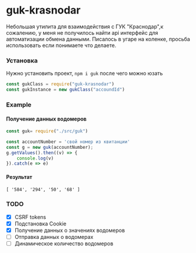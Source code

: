 # guk-krasnodar
Небольшая утилита для взаимодействия с ГУК "Краснодар",к сожалению, у меня не получилось найти api интерфейс для автоматизации обмена данными. 
Писалось в угаре на коленке, просьба использовать если понимаете что делаете.

### Установка 
Нужно установить проект,
`npm i guk`
после чего можно юзать
```JavaScript
const gukClass = require("guk-krasnodar")
const gukInstance = new gukClass("accoundId")
```
### Example
#### Получение данных водомеров
```JavaScript
const guk= require("./src/guk")

const accountNumber = 'свой номер из квитанции'
const g = new guk(accountNumber);
g.getValues().then((v) => {
    console.log(v)
}).catch(e => e)
```
#### Результат
```
[ '584', '294', '50', '68' ]
```
### TODO
- [X] CSRF tokens
- [X] Подстановка Cookie
- [x] Получение данных о значениях водомеров
- [ ] Отправка данных о водомерах
- [ ] Динамическое количество водомеров

